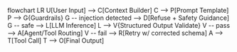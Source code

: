 flowchart LR
  U[User Input] --> C[Context Builder]
  C --> P[Prompt Template]
  P --> G{Guardrails}
  G -- injection detected --> D[Refuse + Safety Guidance]
  G -- safe --> L[LLM Inference]
  L --> V{Structured Output Validate}
  V -- pass --> A[Agent/Tool Routing]
  V -- fail --> R[Retry w/ corrected schema]
  A --> T[Tool Call]
  T --> O[Final Output]
